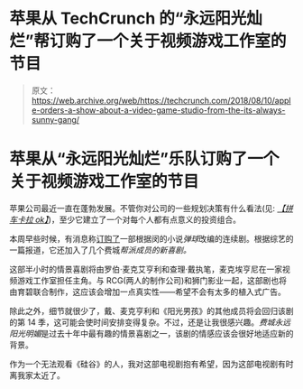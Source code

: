 # 苹果从 TechCrunch 的“永远阳光灿烂”帮订购了一个关于视频游戏工作室的节目

> 原文：<https://web.archive.org/web/https://techcrunch.com/2018/08/10/apple-orders-a-show-about-a-video-game-studio-from-the-its-always-sunny-gang/>

# 苹果从“永远阳光灿烂”乐队订购了一个关于视频游戏工作室的节目

苹果公司最近一直在蓬勃发展。不管你对公司的一些规划决策有什么看法(见: [*【拼车卡拉 ok】*](https://web.archive.org/web/20221025222221/https://techcrunch.com/2017/08/09/carpool-karaoke-debuts-on-apple-music-for-some-reason/))，至少它建立了一个对每个人都有点意义的投资组合。

本周早些时候，有消息称[订购了](https://web.archive.org/web/20221025222221/https://variety.com/2018/tv/news/pachinko-min-jin-lee-apple-series-1202897821/)一部根据闵的小说*弹球*改编的连续剧。根据综艺的一篇报道，它还加入了几个费城*帮派成员的新喜剧。*

这部半小时的情景喜剧将由罗伯·麦克艾亨利和查理·戴执笔，麦克埃亨尼在一家视频游戏工作室担任主角。与 RCG(两人的制作公司)和狮门影业一起，这部剧也将由育碧联合制作，这应该会增加一点真实性——希望不会有太多的植入式广告。

除此之外，细节就很少了，戴、麦克亨利和《阳光男孩》的其他成员将会回归该剧的第 14 季，这可能会使时间安排变得复杂。不过，还是让我很感兴趣。*费城永远阳光明媚*是过去十年中最有趣的情景喜剧之一，该剧的情感应该会很好地适应新的背景。

作为一个无法观看《硅谷》的人，我对这部电视剧抱有希望，因为这部电视剧有时离我家太近了。